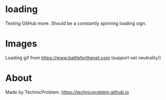 # loading
Testing GitHub more. Should be a constantly spinning loading sign.

# Images
Loading gif from https://www.battleforthenet.com (support net neutrality!)

# About
Made by TechnicProblem.
https://technicproblem.github.io
